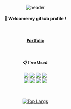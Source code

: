 <div align='center'>

![header](https://capsule-render.vercel.app/api?type=waving&color=887ECB&height=150&section=header&text=Welecome!&fontColor=e6e6e6&fontSize=40&animation=fadeIn&fontAlignY=45)

####  :wave: Welcome my github profile !

<br/>

#### [Portfolio](https://portfolio-b11sukouv-bin8727.vercel.app/)
<br/>

####  :clipboard: I've Used 

<img src="https://img.shields.io/badge/JAVASCRIPT-F7DF1E?style=for-the-badge&logo=javascript&logoColor=white"/>
<img src="https://img.shields.io/badge/TYPESCRIPT-3178C6?style=for-the-badge&logo=typescript&logoColor=white"/>
<img src="https://img.shields.io/badge/REACT-61DAFB?style=for-the-badge&logo=react&logoColor=white"/>
<img src="https://img.shields.io/badge/REDUX-764ABC?style=for-the-badge&logo=redux&logoColor=white"/>

<br/>

<img src="https://img.shields.io/badge/HTML-E34F26?style=for-the-badge&logo=html5&logoColor=white"/>
<img src="https://img.shields.io/badge/CSS-1572B6?style=for-the-badge&logo=css3&logoColor=white"/>
<img src="https://img.shields.io/badge/SASS-CC6699?style=for-the-badge&logo=sass&logoColor=white"/>
<img src="https://img.shields.io/badge/STYLED COMPONENTS-DB7093?style=for-the-badge&logo=styled-components&logoColor=white"/>

<br/>
<br/>
<br/>
  
[![Top Langs](https://github-readme-stats.vercel.app/api/top-langs/?username=bin8727&layout=compact)](https://github.com/anuraghazra/github-readme-stats)


</div>
